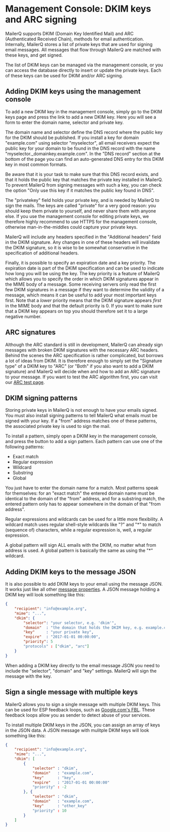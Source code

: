 # Management Console: DKIM keys and ARC signing

MailerQ supports DKIM (Domain Key Identified Mail) and ARC (Authenticated Received Chain), methods for email 
authentication. Internally, MailerQ stores a list of private keys that
are used for signing email messages. All messages that flow through
MailerQ are matched with these keys, and get signed.

The list of DKIM keys can be managed via the management console, or you
can access the database directly to insert or update the private keys. 
Each of these keys can be used for DKIM and/or ARC signing.


## Adding DKIM keys using the management console

To add a new DKIM key in the management console, simply go to the DKIM keys 
page and press the link to add a new DKIM key. Here you will see a 
form to enter the domain name, selector and private key.

The domain name and selector define the DNS record where the public key 
for the DKIM should be published. If you install a key for domain "example.com" 
using selector "myselector", all email receivers expect the public key for your 
domain to be found in the DNS record with the name "myselector._domainkey.example.com".
In the "DNS record" section at the bottom of the page you can find an auto-generated
DNS entry for this DKIM key in most common formats.

Be aware that it is your task to make sure that this DNS record exists, and 
that it holds the public key that matches the private key installed in MailerQ.
To prevent MailerQ from signing messages with such a key, you can check the option
"Only use this key if it matches the public key found in DNS".

The "privatekey" field holds your private key, and is needed by MailerQ to 
sign the mails. The keys are called "private" for a very good reason:
you should keep them private to yourself, and never share them with anyone else.
If you use the management console for editing private keys, we therefore highly
recommend to use HTTPS for the management console, otherwise man-in-the-middles
could capture your private keys.

MailerQ will include any headers specified in the "Additional headers" field in the 
DKIM signature. Any changes in one of these headers will invalidate the DKIM signature,
so it is wise to be somewhat conservative in the specification of additional headers.

Finally, it is possible to specify an expiration date and a key priority.
The expiration date is part of the DKIM specification and can be used to indicate
how long you will be using the key. The key priority is a feature of MailerQ which
allows you to specify the order in which DKIM signatures appear in the MIME body of a message.
Some receiving servers only read the first few DKIM signatures in a message if they want to 
determine the validity of a message, which means it can be useful to add your most important keys
first.
Note that a *lower* priority means that the DKIM signature appears *first* in the MIME body
and that the default priority is 0. If you want to make sure that a DKIM key appears on top
you should therefore set it to a large negative number.

## ARC signatures

Although the ARC standard is still in development, MailerQ can already sign messages with broken DKIM signatures with the necessary ARC headers.
Behind the scenes the ARC specification is rather complicated, but borrows a lot of ideas from DKIM.
It is therefore enough to simply set the "Signature type" of a DKIM key to "ARC" (or "Both" if you also want to add a DKIM signature)
and MailerQ will decide when and how to add an ARC signature to your message.
If you want to test the ARC algorithm first, you can visit our [ARC test page](http://arc.copernica.com).

## DKIM signing patterns

Storing private keys in MailerQ is not enough to have your emails signed.
You must also install signing patterns to tell MailerQ what emails must 
be signed with your key. If a "from" address matches one of these patterns, 
the associated private key is used to sign the mail.

To install a pattern, simply open a DKIM key in the management console,
and press the button to add a sign pattern. Each pattern can use one of 
the following patterns:

* Exact match
* Regular expression
* Wildcard
* Substring
* Global

You just have to enter the domain name for a match. Most patterns speak
for themselves: for an "exact match" the entered domain name must be
identical to the domain of the "from" address, and for a substring match,
the entered pattern only has to appear somewhere in the domain of that
"from address".

Regular expressions and wildcards can be used for a little more flexibility.
A wildcard match uses regular shell-style wildcards like "?" and "*" to
match (sequence of) characters, while a regular expression is, well, a 
regular expression.

A global pattern will sign ALL emails with the DKIM, no matter what from 
address is used. A global pattern is basically the same as using the "*" wildcard.


## Adding DKIM keys to the message JSON

It is also possible to add DKIM keys to your email using the message JSON. 
It works just like all other [message properties](json-messages). 
A JSON message holding a DKIM key will look something like this: 

````json
{
    "recipient": "info@example.org",
    "mime": "...",
    "dkim": {
        "selector": "your selector, e.g. 'dkim'",
        "domain"  : "the domain that holds the DKIM key, e.g. example.com",
        "key"     : "your private key",
        "expire"  : "2017-01-01 00:00:00",
        "priority": 5
        "protocols" : ["dkim", "arc"]
    }
}

````

When adding a DKIM key directly to the email message JSON you need to include the 
"selector", "domain" and "key" settings. MailerQ will sign the message with 
the key. 


## Sign a single message with multiple keys

MailerQ allows you to sign a single message with multiple DKIM keys. 
This can be used for ESP feedback loops, such as [Google.com's FBL](https://support.google.com/mail/answer/6254652?hl=en). 
These feedback loops allow you as sender to detect abuse of your services. 

To install multiple DKIM keys in the JSON, you can assign an array of keys
in the JSON data. A JSON message with mulitple DKIM keys will look something like this: 

````json
{
    "recipient": "info@example.org",
    "mime": "...",
    "dkim": [ 
        {
            "selector" : "dkim",
            "domain"   : "example.com", 
            "key"      : "key",
            "expire"   : "2017-01-01 00:00:00"
            "priority" : -2
        }, {
            "selector" : "dkim",
            "domain"   : "example.com", 
            "key"      : "other_key"
            "priority" : 10
        } 
    ]
}
````
